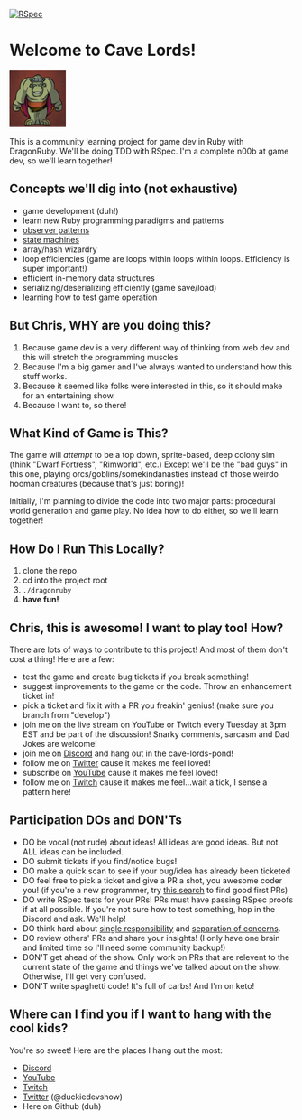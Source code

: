 [![RSpec](https://github.com/terrainoob/cave_lords/actions/workflows/ruby.yml/badge.svg)](https://github.com/terrainoob/cave_lords/actions/workflows/ruby.yml)


# Welcome to Cave Lords!
<img src="/mygame/images/cave_lords_icon_4.png" alt="Orky" width="100" height="100">

This is a community learning project for game dev in Ruby with DragonRuby. We'll be doing TDD with RSpec. I'm a complete n00b at game dev, so we'll learn together!

## Concepts we'll dig into (not exhaustive)
- game development (duh!)
- learn new Ruby programming paradigms and patterns
- [observer patterns](https://medium.com/@nakshtra17/ruby-design-pattern-observer-method-eb7cb2a8d382)
- [state machines](https://blog.appsignal.com/2022/06/22/state-machines-in-ruby-an-introduction.html)
- array/hash wizardry
- loop efficiencies (game are loops within loops within loops. Efficiency is super important!)
- efficient in-memory data structures
- serializing/deserializing efficiently (game save/load)
- learning how to test game operation

## But Chris, WHY are you doing this?
1. Because game dev is a very different way of thinking from web dev and this will stretch the programming muscles
2. Because I'm a big gamer and I've always wanted to understand how this stuff works.
3. Because it seemed like folks were interested in this, so it should make for an entertaining show.
4. Because I want to, so there!

## What Kind of Game is This?
The game will _attempt_ to be a top down, sprite-based, deep colony sim (think "Dwarf Fortress", "Rimworld", etc.) Except we'll be the "bad guys" in this one, playing orcs/goblins/somekindanasties instead of those weirdo hooman creatures (because that's just boring)!

Initially, I'm planning to divide the code into two major parts: procedural world generation and game play. No idea how to do either, so we'll learn together!

## How Do I Run This Locally?
1. clone the repo
2. cd into the project root
3. `./dragonruby`
4. **have fun!**

## Chris, this is awesome! I want to play too! How?
There are lots of ways to contribute to this project!  And most of them don't cost a thing! Here are a few:

- test the game and create bug tickets if you break something!
- suggest improvements to the game or the code. Throw an enhancement ticket in!
- pick a ticket and fix it with a PR you freakin' genius! (make sure you branch from "develop")
- join me on the live stream on YouTube or Twitch every Tuesday at 3pm EST and be part of the discussion! Snarky comments, sarcasm and Dad Jokes are welcome!
- join me on [Discord](https://discord.gg/d9xWFjBraq) and hang out in the cave-lords-pond!
- follow me on [Twitter](https://twitter.com/duckiedevshow) cause it makes me feel loved!
- subscribe on [YouTube](https://www.youtube.com/@rubberduckdevshow) cause it makes me feel loved!
- follow me on [Twitch](https://www.twitch.tv/rubberduckdevshow) cause it makes me feel...wait a tick, I sense a pattern here!

## Participation DOs and DON'Ts
- DO be vocal (not rude) about ideas!  All ideas are good ideas.  But not ALL ideas can be included.
- DO submit tickets if you find/notice bugs!
- DO make a quick scan to see if your bug/idea has already been ticketed
- DO feel free to pick a ticket and give a PR a shot, you awesome coder you! (if you're a new programmer, try [this search](https://github.com/terrainoob/cave_lords/labels/good%20first%20issue) to find good first PRs)
- DO write RSpec tests for your PRs! PRs must have passing RSpec proofs if at all possible. If you're not sure how to test something, hop in the Discord and ask.  We'll help!
- DO think hard about [single responsibility](https://en.wikipedia.org/wiki/Single-responsibility_principle) and [separation of concerns](https://en.wikipedia.org/wiki/Separation_of_concerns).
- DO review others' PRs and share your insights! (I only have one brain and limited time so I'll need some community backup!)
- DON'T get ahead of the show.  Only work on PRs that are relevent to the current state of the game and things we've talked about on the show.  Otherwise, I'll get very confused.
- DON'T write spaghetti code! It's full of carbs! And I'm on keto!

## Where can I find you if I want to hang with the cool kids?
You're so sweet! Here are the places I hang out the most:

- [Discord](https://discord.gg/d9xWFjBraq)
- [YouTube](https://www.youtube.com/@rubberduckdevshow)
- [Twitch](https://www.twitch.tv/rubberduckdevshow)
- [Twitter](https://twitter.com/duckiedevshow) (@duckiedevshow)
- Here on Github (duh)